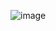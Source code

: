 ![image](https://user-images.githubusercontent.com/104752202/200870622-c4e4e085-81c1-4535-b0d8-348526017ede.png)
